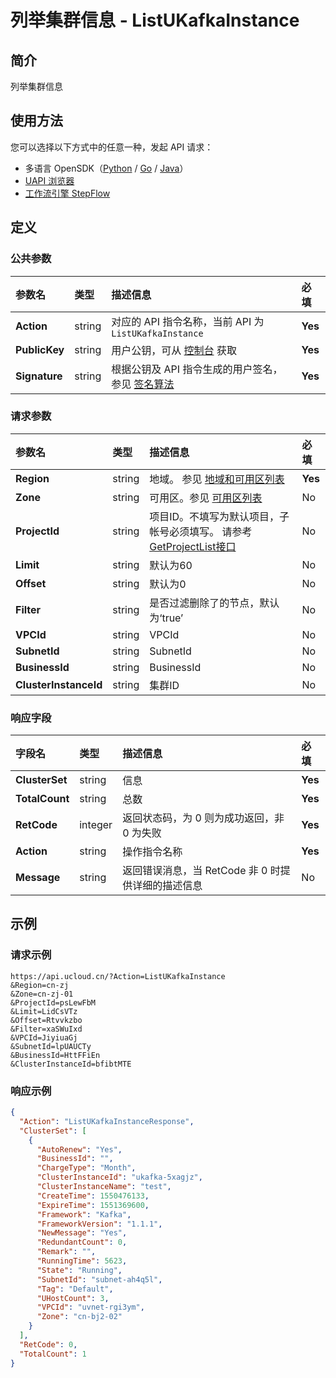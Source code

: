 # 列举集群信息 - ListUKafkaInstance

## 简介

列举集群信息





## 使用方法

您可以选择以下方式中的任意一种，发起 API 请求：
- 多语言 OpenSDK（[Python](https://github.com/ucloud/ucloud-sdk-python3) / [Go](https://github.com/ucloud/ucloud-sdk-go) / [Java](https://github.com/ucloud/ucloud-sdk-java)）
- [UAPI 浏览器](https://console.ucloud.cn/uapi/detail?id=ListUKafkaInstance)
- [工作流引擎 StepFlow](https://console.ucloud.cn/stepflow/manage/)

## 定义

### 公共参数

| 参数名 | 类型 | 描述信息 | 必填 |
|:---|:---|:---|:---|
| **Action**     | string  | 对应的 API 指令名称，当前 API 为 `ListUKafkaInstance`                        | **Yes** |
| **PublicKey**  | string  | 用户公钥，可从 [控制台](https://console.ucloud.cn/uapi/apikey) 获取                                             | **Yes** |
| **Signature**  | string  | 根据公钥及 API 指令生成的用户签名，参见 [签名算法](api/summary/signature.md)  | **Yes** |

### 请求参数

| 参数名 | 类型 | 描述信息 | 必填 |
|:---|:---|:---|:---|
| **Region** | string | 地域。 参见 [地域和可用区列表](api/summary/regionlist) |**Yes**|
| **Zone** | string | 可用区。参见 [可用区列表](api/summary/regionlist) |No|
| **ProjectId** | string | 项目ID。不填写为默认项目，子帐号必须填写。 请参考[GetProjectList接口](api/summary/get_project_list) |No|
| **Limit** | string | 默认为60 |No|
| **Offset** | string | 默认为0 |No|
| **Filter** | string | 是否过滤删除了的节点，默认为‘true’ |No|
| **VPCId** | string | VPCId |No|
| **SubnetId** | string | SubnetId |No|
| **BusinessId** | string | BusinessId |No|
| **ClusterInstanceId** | string | 集群ID |No|

### 响应字段

| 字段名 | 类型 | 描述信息 | 必填 |
|:---|:---|:---|:---|
| **ClusterSet** | string | 信息 |**Yes**|
| **TotalCount** | string | 总数 |**Yes**|
| **RetCode** | integer | 返回状态码，为 0 则为成功返回，非 0 为失败 |**Yes**|
| **Action** | string | 操作指令名称 |**Yes**|
| **Message** | string | 返回错误消息，当 RetCode 非 0 时提供详细的描述信息 |No|




## 示例

### 请求示例
    
```
https://api.ucloud.cn/?Action=ListUKafkaInstance
&Region=cn-zj
&Zone=cn-zj-01
&ProjectId=psLewFbM
&Limit=LidCsVTz
&Offset=Rtvvkzbo
&Filter=xaSWuIxd
&VPCId=JiyiuaGj
&SubnetId=lpUAUCTy
&BusinessId=HttFFiEn
&ClusterInstanceId=bfibtMTE
```

### 响应示例
    
```json
{
  "Action": "ListUKafkaInstanceResponse",
  "ClusterSet": [
    {
      "AutoRenew": "Yes",
      "BusinessId": "",
      "ChargeType": "Month",
      "ClusterInstanceId": "ukafka-5xagjz",
      "ClusterInstanceName": "test",
      "CreateTime": 1550476133,
      "ExpireTime": 1551369600,
      "Framework": "Kafka",
      "FrameworkVersion": "1.1.1",
      "NewMessage": "Yes",
      "RedundantCount": 0,
      "Remark": "",
      "RunningTime": 5623,
      "State": "Running",
      "SubnetId": "subnet-ah4q5l",
      "Tag": "Default",
      "UHostCount": 3,
      "VPCId": "uvnet-rgi3ym",
      "Zone": "cn-bj2-02"
    }
  ],
  "RetCode": 0,
  "TotalCount": 1
}
```




